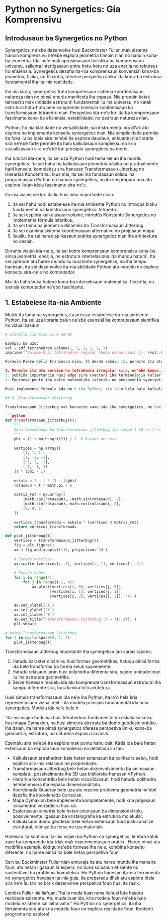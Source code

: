# Python no Synergetics: Gía Komprensivu

## Introdusaun ba Synergetics no Python

Synergetics, ne'ebé dezenvolve husi Buckminster Fuller, mak sistema hanoin komprensivu ne'ebé esplora jeometria hanoin nian no hanoin kona-ba jeometria. Ida-ne'e mak aprosimasaun holístika ba komprensaun universu, salienta interligasaun entre hotu-hotu no uza enerjia no rekursus ho efisiénsia. Synergetics dezafia ita-nia komprensaun konvensiál kona-ba jeometria, fizika, no filozofia, oferese perspetiva úniku ida kona-ba estrutura fundamentál iha ita-nia realidade.

Iha nia laran, synergetics trata komprensaun sistema koordenasaun natureza nian no oinsá enerjia manifesta iha espasu. Nia propoin katak tetraedru mak unidade estruturál fundamentál liu iha universu, no katak estrutura hotu-hotu bele komprende hanesan kombinasaun ka transformasaun tetraedru nian. Perspetiva ida-ne'e lori ita ba komprensaun fascinante kona-ba efisiénsia, estabilidade, no padraun natureza nian.

Python, ho nia klaridade no versatilidade, sai instrumentu ida di'ak atu esplora no implementa konseitu synergetics nian. Nia simplicidade permite ita foka liu ba ideia sira ne'ebé ita esplora daudaun, enkuantu nia libraria sira ne'ebé forte permite ita halo kalkulasaun kompleksu no kria vizualizasaun sira ne'ebé lori prinsípiu synergetics ba moris. 

Iha tutorial ida-ne'e, ita sei uza Python hodi tama kle'an iha mundu synergetics. Ita sei hahú ho kalkulasaun jeometria báziku no gradualmente harii konseitu kompleksu sira hanesan Transformasaun Jitterbug no Hierarkia Koncéntriku. Ikus mai, ita sei iha fundasaun sólidu iha programasaun Python no hanoin synergetics, no ita sei prepara ona atu esplora liután ideia fascinante sira-ne'e.

Ita-nia viajen sei lori ita liu husi área importante oioin:

1. Ita sei hahú hodi estabelese ita-nia ambiente Python no introdús bloku fundamentál ba konstrusaun synergetics: tetraedru.
2. Ita sei esplora kalkulasaun volume, introdús Konstante Synergetics no implementa fórmula istórikus.
3. Ita sei tama ba jeometria dinámika ho Transformasaun Jitterbug.
4. Ita sei ezamina sistema koordenasaun alternativu no projesaun mapa.
5. Ikusliu, ita sei haree aplikasaun prátika synergetics nian iha arkitektura no dezain.

Durante viajen ida-ne'e, ita sei kobre komprensaun komprensivu kona-ba oinsá jeometria, enerjia, no estrutura interrelasiona iha mundu naturál. Ita sei aprende atu haree mundu liu husi lente synergetics, no iha tempu hanesan, ita sei dezenvolve ita-nia abilidade Python atu modelu no esplora konseitu sira-ne'e ho komputador.

Mai ita hahú buka hatene kona-ba interseksaun matemátika, filozofia, no siénsia komputador ne'ebé fascinante.

## 1. Estabelese Ita-nia Ambiente

Molok ita tama ba synergetics, ita presiza estabelese ita-nia ambiente Python. Ita sei uza libraria balun ne'ebé esensiál ba komputasaun sientífika no vizualizasaun.

```python
# Installa libraria sira ne'eb

Ezemplu ba uzu:
vol = pdf_tetrahedron_volume(1, 1, 1, 1, 1, 1)
imprime(f"Volume husi tetrahedron regular (bele naran ninin 1): {vol:.6f}")

Formula Piero della Francesca nian, fó desde sékulu 15, permite ita atu kalkula volume husi tetrahedron ida-idak bazeia ba sira nia ninin naruk hotu-hotu. Ne'e útil tebes iha synergetics tan:

1. Permite ita atu servisu ho tetrahedra irregular sira, ne'ebé komun iha natureza no iha estrutura kompleksu sira.
2. Subliña importância husi edge sira (vectors iha terminolojia Fuller nian) duke face sira ka angulu.
3. Fournese ponte ida entre matemátika istóriku no pensamentu synergetic modernu.

Husi implementa formula ida-ne'e iha Python, ita la'o hela halo kalkulasaun deit - ita konekta sékulu barak husi pensamentu matemátiku ba métodu komputasionál modernu no prinsípiu synergetic.

## 5. Transformasaun Jitterbug

Transformasaun Jitterbug mak konseitu xave ida iha synergetics, ne'ebé hatudu relasaun dinámiku entre polyhedra oioin. Nia hatudu oinsá cuboctahedron bele transforma ba octahedron, tetrahedron, no forma seluk liu husi movimentu torse.

```python
def transformasaun_jitterbug(t):
    """
    Jera coordenada ba transformasaun jitterbug iha tempu t (0 <= t <= 1).
    """
    phi = (1 + math.sqrt(5)) / 2  # Razaun de ouro
    
    vertices = np.array([
        [1, 1, 1],
        [1, -1, -1],
        [-1, 1, -1],
        [-1, -1, 1]
    ]) * (phi - 1)
    
    eskala = 1 - t * (1 - 1/phi)
    rotasaun = t * math.pi / 6
    
    matriz_rot = np.array([
        [math.cos(rotasaun), -math.sin(rotasaun), 0],
        [math.sin(rotasaun), math.cos(rotasaun), 0],
        [0, 0, 1]
    ])
    
    vertices_transformadu = eskala * (vertices @ matriz_rot)
    return vertices_transformadu

def plot_jitterbug(t):
    vertices = transformasaun_jitterbug(t)
    fig = plt.figure()
    ax = fig.add_subplot(111, projection='3d')
    
    # Enredu vertices
    ax.scatter(vertices[:, 0], vertices[:, 1], vertices[:, 2])
    
    # Enredu edges
    for i in range(4):
        for j in range(i+1, 4):
            ax.plot([vertices[i, 0], vertices[j, 0]],
                    [vertices[i, 1], vertices[j, 1]],
                    [vertices[i, 2], vertices[j, 2]], 'k-')
    
    ax.set_xlabel('X')
    ax.set_ylabel('Y')
    ax.set_zlabel('Z')
    ax.set_title(f'Transformasaun Jitterbug (t = {t:.2f})')
    plt.show()

# Anima Transformasaun Jitterbug
for t in np.linspace(0, 1, 5):
    plot_jitterbug(t)
```

Transformasaun Jitterbug importante iha synergetics tan varias razons:

1. Hatudu karakter dinámiku husi formas geometrikas, hatudu oinsá forma ida bele transforma ba forma seluk suavemente.
2. Hatudu relasaun laran husi polyhedra diferente sira, sujere unidade boot liu iha estrutura geometrika.
3. Serve hanesan modelu ida atu komprende transformasaun estrutural iha kampu diferente sira, husi kimika to'o arkitetura.

Husi simula transformasaun ida ne'e iha Python, ita la'o hela kria representasaun vizual deit - ita modela prinsípiu fundamentál ida husi synergetics. Modelu ida ne'e bele h

'Ita-nia viajen hodi mai husi tetrahedron fundamentál ba eskala kosmiku husi mapa Dymaxion, no husi simetria abstrata ba domo geodesic prátiku. Iha dalan, ita haree oinsá synergetics oferese perspetiva úniku kona-ba geometria, estrutura, no natureza espasu nia rasik.

Ezemplu sira ne'ebé ita esplora mak pontu hahu deit. Kada ida bele hetan extensaun ba esplorasaun kompleksu no detalladu liu tan:

- Kalkulasaun tetrahedron bele hetan extensaun ba polihedra seluk, hodi esplora sira-nia relasaun no propriedade.
- Transformasaun Jitterbug bele hetan dezenvolvimentu ba animasaun kompletu, possivelmente iha 3D uza biblioteka hanesan VPython.
- Hierarkia Konzentriku bele hetan vizualizasaun, hodi hatudu polihedra ne'ebé ensera iha espasu dimensionál tolu.
- Koordenada Quadray bele uza atu rezolve problema geometria ne'ebé dezafia iha koordenada Cartesian.
- Mapa Dymaxion bele implementa kompletamente, hodi kria projesaun icosahedral verdadeiru husi rai.
- Esplorasaun simetria bele hetan extensaun ba dimensionál tolu, possivelmente ligasaun ba kristalografia ka estrutura molekular.
- Kalkulasaun domo geodesic bele hetan extensaun hodi inklui análize estrutural, otimiza ba forsa no uza materiais.

Hanesan ita kontinua ita-nia viajen ba Python no synergetics, lembra katak xave ba komprende ida-idak mak experimentasaun prátiku. Haree oinsá atu modifika ezemplu kódigu ne'ebé fornese iha ne'e, kombina konseitu diferente, no haree oinsá ita bele hetan perspetiva foun.

Servisu Buckminster Fuller nian enkoraja ita atu haree mundu iha maneira foun, atu hetan ligasaun la espera, no buka solusaun efisiente no sustentável ba problema kompleksu. Ho Python hanesan ita-nia ferramenta no synergetics hanesan ita-nia guia, ita preparadu di'ak atu esplora ideia sira ne'e liu tan no karik dezenvolve perspetiva foun husi ita rasik.

Lembra Fuller nia liafuan: "Ita la muda buat ruma liuhusi luta hasoru realidade ezistente. Atu muda buat ida, kria modelu foun ne'ebé halo modelu ezistente sai laiha valor." Ho Python no synergetics, ita iha ferramenta sira atu kria modelu foun no esplora realidade foun. Kontenti programa no esplora!